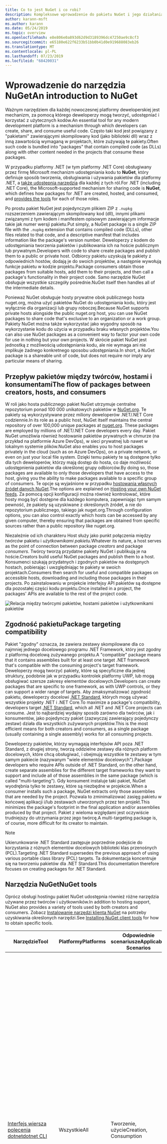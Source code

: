 ```yaml
---
title: Co to jest NuGet i co robi?
description: Kompleksowe wprowadzenie do pakietu NuGet i jego działania
author: karann-msft
ms.author: karann
ms.date: 05/24/2019
ms.topic: overview
ms.openlocfilehash: e8e806e0a893d62d9d3189396dc47250ae9c8cf3
ms.sourcegitcommit: e65180e622f6233b51bb0b41d0e919688083eb26
ms.translationtype: MT
ms.contentlocale: pl-PL
ms.lasthandoff: 07/23/2019
ms.locfileid: "68420031"
---
```

# <a name="an-introduction-to-nuget"></a><span data-ttu-id="b9deb-103">Wprowadzenie do narzędzia NuGet</span><span class="sxs-lookup"><span data-stu-id="b9deb-103">An introduction to NuGet</span></span>

<span data-ttu-id="b9deb-104">Ważnym narzędziem dla każdej nowoczesnej platformy deweloperskiej jest mechanizm, za pomocą którego deweloperzy mogą tworzyć, udostępniać i korzystać z użytecznych kodów.</span><span class="sxs-lookup"><span data-stu-id="b9deb-104">An essential tool for any modern development platform is a mechanism through which developers can create, share, and consume useful code.</span></span> <span data-ttu-id="b9deb-105">Często taki kod jest powiązany z "pakietami" zawierającymi skompilowany kod (jako biblioteki dll) wraz z inną zawartością wymaganą w projektach, które zużywają te pakiety.</span><span class="sxs-lookup"><span data-stu-id="b9deb-105">Often such code is bundled into "packages" that contain compiled code (as DLLs) along with other content needed in the projects that consume these packages.</span></span>

<span data-ttu-id="b9deb-106">W przypadku platformy .NET (w tym platformy .NET Core) obsługiwany przez firmę Microsoft mechanizm udostępniania kodu to **NuGet**, który definiuje sposób tworzenia, obsługiwania i używania pakietów dla platformy .NET, a [także udostępnia narzędzia](install-nuget-client-tools.md) dla każdej z tych ról.</span><span class="sxs-lookup"><span data-stu-id="b9deb-106">For .NET (including .NET Core), the Microsoft-supported mechanism for sharing code is **NuGet**, which defines how packages for .NET are created, hosted, and consumed, and [provides the tools](install-nuget-client-tools.md) for each of those roles.</span></span>

<span data-ttu-id="b9deb-107">Po prostu pakiet NuGet jest pojedynczym plikiem ZIP z `.nupkg` rozszerzeniem zawierającym skompilowany kod (dll), innymi plikami związanymi z tym kodem i manifestem opisowym zawierającym informacje takie jak numer wersji pakietu.</span><span class="sxs-lookup"><span data-stu-id="b9deb-107">Put simply, a NuGet package is a single ZIP file with the `.nupkg` extension that contains compiled code (DLLs), other files related to that code, and a descriptive manifest that includes information like the package's version number.</span></span> <span data-ttu-id="b9deb-108">Deweloperzy z kodem do udostępniania tworzenia pakietów i publikowania ich na hoście publicznym lub prywatnym.</span><span class="sxs-lookup"><span data-stu-id="b9deb-108">Developers with code to share create packages and publish them to a public or private host.</span></span> <span data-ttu-id="b9deb-109">Odbiorcy pakietu uzyskują te pakiety z odpowiednich hostów, dodają je do swoich projektów, a następnie wywołują funkcje pakietu w kodzie projektu.</span><span class="sxs-lookup"><span data-stu-id="b9deb-109">Package consumers obtain those packages from suitable hosts, add them to their projects, and then call a package's functionality in their project code.</span></span> <span data-ttu-id="b9deb-110">Samo narzędzie NuGet obsługuje wszystkie szczegóły pośrednie.</span><span class="sxs-lookup"><span data-stu-id="b9deb-110">NuGet itself then handles all of the intermediate details.</span></span>

<span data-ttu-id="b9deb-111">Ponieważ NuGet obsługuje hosty prywatne obok publicznego hosta nuget.org, można użyć pakietów NuGet do udostępniania kodu, który jest wyłącznie dla organizacji lub grupy roboczej.</span><span class="sxs-lookup"><span data-stu-id="b9deb-111">Because NuGet supports private hosts alongside the public nuget.org host, you can use NuGet packages to share code that's exclusive to an organization or a work group.</span></span> <span data-ttu-id="b9deb-112">Pakiety NuGet można także wykorzystać jako wygodny sposób na wykorzystanie kodu do użycia w przypadku braku własnych projektów.</span><span class="sxs-lookup"><span data-stu-id="b9deb-112">You can also use NuGet packages as a convenient way to factor your own code for use in nothing but your own projects.</span></span> <span data-ttu-id="b9deb-113">W skrócie pakiet NuGet jest jednostką z możliwością udostępniania kodu, ale nie wymaga ani nie implikuje żadnego konkretnego sposobu udostępniania.</span><span class="sxs-lookup"><span data-stu-id="b9deb-113">In short, a NuGet package is a shareable unit of code, but does not require nor imply any particular means of sharing.</span></span>

## <a name="the-flow-of-packages-between-creators-hosts-and-consumers"></a><span data-ttu-id="b9deb-114">Przepływ pakietów między twórców, hostami i konsumentami</span><span class="sxs-lookup"><span data-stu-id="b9deb-114">The flow of packages between creators, hosts, and consumers</span></span>

<span data-ttu-id="b9deb-115">W roli jako hosta publicznego pakiet NuGet utrzymuje centralne repozytorium ponad 100 000 unikatowych pakietów w [NuGet.org](https://www.nuget.org). Te pakiety są wykorzystywane przez miliony deweloperów .NET/.NET Core codziennie.</span><span class="sxs-lookup"><span data-stu-id="b9deb-115">In its role as a public host, NuGet itself maintains the central repository of over 100,000 unique packages at [nuget.org](https://www.nuget.org). These packages are employed by millions of .NET/.NET Core developers every day.</span></span> <span data-ttu-id="b9deb-116">Pakiet NuGet umożliwia również hostowanie pakietów prywatnych w chmurze (na przykład na platformie Azure DevOps), w sieci prywatnej lub nawet w lokalnym systemie plików.</span><span class="sxs-lookup"><span data-stu-id="b9deb-116">NuGet also enables you to host packages privately in the cloud (such as on Azure DevOps), on a private network, or even on just your local file system.</span></span> <span data-ttu-id="b9deb-117">Dzięki temu pakiety te są dostępne tylko dla tych deweloperów, którzy mają dostęp do hosta, co daje możliwość udostępnienia pakietów dla określonej grupy odbiorców.</span><span class="sxs-lookup"><span data-stu-id="b9deb-117">By doing so, those packages are available to only those developers that have access to the host, giving you the ability to make packages available to a specific group of consumers.</span></span> <span data-ttu-id="b9deb-118">Te opcje są wyjaśnione w przypadku [hostowania własnych źródeł danych NuGet](hosting-packages/overview.md).</span><span class="sxs-lookup"><span data-stu-id="b9deb-118">The options are explained on [Hosting your own NuGet feeds](hosting-packages/overview.md).</span></span> <span data-ttu-id="b9deb-119">Za pomocą opcji konfiguracji można również kontrolować, które hosty mogą być dostępne dla każdego komputera, zapewniając tym samym pewność, że pakiety są uzyskiwane z określonych źródeł, a nie do repozytorium publicznego, takiego jak nuget.org.</span><span class="sxs-lookup"><span data-stu-id="b9deb-119">Through configuration options, you can also control exactly which hosts can be accessed by any given computer, thereby ensuring that packages are obtained from specific sources rather than a public repository like nuget.org.</span></span>

<span data-ttu-id="b9deb-120">Niezależnie od ich charakteru Host służy jako punkt połączenia między *twórców* pakietu i *użytkownikami pakietu.*</span><span class="sxs-lookup"><span data-stu-id="b9deb-120">Whatever its nature, a host serves as the point of connection between package *creators* and package *consumers*.</span></span> <span data-ttu-id="b9deb-121">Twórcy tworzą przydatne pakiety NuGet i publikują je na hoście.</span><span class="sxs-lookup"><span data-stu-id="b9deb-121">Creators build useful NuGet packages and publish them to a host.</span></span> <span data-ttu-id="b9deb-122">Konsumenci szukają przydatnych i zgodnych pakietów na dostępnych hostach, pobierając i uwzględniając te pakiety w swoich projektach.</span><span class="sxs-lookup"><span data-stu-id="b9deb-122">Consumers then search for useful and compatible packages on accessible hosts, downloading and including those packages in their projects.</span></span> <span data-ttu-id="b9deb-123">Po zainstalowaniu w projekcie interfejsy API pakietów są dostępne dla pozostałej części kodu projektu.</span><span class="sxs-lookup"><span data-stu-id="b9deb-123">Once installed in a project, the packages' APIs are available to the rest of the project code.</span></span>

![Relacja między twórcymi pakietów, hostami pakietów i użytkownikami pakietów](media/nuget-roles.png)

## <a name="package-targeting-compatibility"></a><span data-ttu-id="b9deb-125">Zgodność pakietu</span><span class="sxs-lookup"><span data-stu-id="b9deb-125">Package targeting compatibility</span></span>

<span data-ttu-id="b9deb-126">Pakiet "zgodny" oznacza, że zawiera zestawy skompilowane dla co najmniej jednego docelowego programu .NET Framework, który jest zgodny z platformą docelową zużywanego projektu.</span><span class="sxs-lookup"><span data-stu-id="b9deb-126">A "compatible" package means that it contains assemblies built for at least one target .NET framework that's compatible with the consuming project's target framework.</span></span> <span data-ttu-id="b9deb-127">Deweloperzy mogą tworzyć pakiety, które są specyficzne dla jednej struktury, podobnie jak w przypadku kontrolek platformy UWP, lub mogą obsługiwać szersze zakresy elementów docelowych.</span><span class="sxs-lookup"><span data-stu-id="b9deb-127">Developers can create packages that are specific to one framework, as with UWP controls, or they can support a wider range of targets.</span></span> <span data-ttu-id="b9deb-128">Aby zmaksymalizować zgodność pakietu, deweloperzy docelowi [.NET Standard](/dotnet/standard/net-standard), których mogą używać wszystkie projekty .NET i .NET Core.</span><span class="sxs-lookup"><span data-stu-id="b9deb-128">To maximize a package's compatibility, developers target [.NET Standard](/dotnet/standard/net-standard), which all .NET and .NET Core projects can consume.</span></span> <span data-ttu-id="b9deb-129">Jest to najbardziej wydajny sposób zarówno dla twórców, jak i konsumentów, jako pojedynczy pakiet (zazwyczaj zawierający pojedynczy zestaw) działa dla wszystkich zużywanych projektów.</span><span class="sxs-lookup"><span data-stu-id="b9deb-129">This is the most efficient means for both creators and consumers, as a single package (usually containing a single assembly) works for all consuming projects.</span></span>

<span data-ttu-id="b9deb-130">Deweloperzy pakietów, którzy wymagają interfejsów API poza .NET Standard, z drugiej strony, tworzą oddzielne zestawy dla różnych platform docelowych, które chcą obsługiwać, i obejmują wszystkie te zestawy w tym samym pakiecie (nazywanym "wiele elementów docelowych").</span><span class="sxs-lookup"><span data-stu-id="b9deb-130">Package developers who require APIs outside of .NET Standard, on the other hand, create separate assemblies for the different target frameworks they want to support and include all of those assemblies in the same package (which is called "multi-targeting").</span></span> <span data-ttu-id="b9deb-131">Gdy konsument instaluje taki pakiet, NuGet wyodrębnia tylko te zestawy, które są niezbędne w projekcie.</span><span class="sxs-lookup"><span data-stu-id="b9deb-131">When a consumer installs such a package, NuGet extracts only those assemblies that are needed by the project.</span></span> <span data-ttu-id="b9deb-132">Pozwala to zminimalizować zasięg pakietu w końcowej aplikacji i/lub zestawach utworzonych przez ten projekt.</span><span class="sxs-lookup"><span data-stu-id="b9deb-132">This minimizes the package's footprint in the final application and/or assemblies produced by that project.</span></span> <span data-ttu-id="b9deb-133">Pakiet z wieloma względami jest oczywiście trudniejszy do utrzymania przez jego twórcę.</span><span class="sxs-lookup"><span data-stu-id="b9deb-133">A multi-targeting package is, of course, more difficult for its creator to maintain.</span></span>

> [!Note]
> <span data-ttu-id="b9deb-134">Ukierunkowanie .NET Standard zastępuje poprzednie podejście do korzystania z różnych elementów docelowych biblioteki klas przenośnych (PCL).</span><span class="sxs-lookup"><span data-stu-id="b9deb-134">Targeting .NET Standard supersedes the previous approach of using various portable class library (PCL) targets.</span></span> <span data-ttu-id="b9deb-135">Ta dokumentacja koncentruje się na tworzeniu pakietów dla .NET Standard.</span><span class="sxs-lookup"><span data-stu-id="b9deb-135">This documentation therefore focuses on creating packages for .NET Standard.</span></span>

## <a name="nuget-tools"></a><span data-ttu-id="b9deb-136">Narzędzia NuGet</span><span class="sxs-lookup"><span data-stu-id="b9deb-136">NuGet tools</span></span>

<span data-ttu-id="b9deb-137">Oprócz obsługi hostingu pakiet NuGet udostępnia również różne narzędzia używane przez twórców i użytkowników.</span><span class="sxs-lookup"><span data-stu-id="b9deb-137">In addition to hosting support, NuGet also provides a variety of tools used by both creators and consumers.</span></span> <span data-ttu-id="b9deb-138">Zobacz [Instalowanie narzędzi klienta NuGet](install-nuget-client-tools.md) na potrzeby uzyskiwania określonych narzędzi.</span><span class="sxs-lookup"><span data-stu-id="b9deb-138">See [Installing NuGet client tools](install-nuget-client-tools.md) for how to obtain specific tools.</span></span>

| <span data-ttu-id="b9deb-139">Narzędzie</span><span class="sxs-lookup"><span data-stu-id="b9deb-139">Tool</span></span> | <span data-ttu-id="b9deb-140">Platformy</span><span class="sxs-lookup"><span data-stu-id="b9deb-140">Platforms</span></span> | <span data-ttu-id="b9deb-141">Odpowiednie scenariusze</span><span class="sxs-lookup"><span data-stu-id="b9deb-141">Applicable Scenarios</span></span> | <span data-ttu-id="b9deb-142">Opis</span><span class="sxs-lookup"><span data-stu-id="b9deb-142">Description</span></span> |
| --- | --- | --- | --- |
| [<span data-ttu-id="b9deb-143">Interfejs wiersza polecenia dotnet</span><span class="sxs-lookup"><span data-stu-id="b9deb-143">dotnet CLI</span></span>](consume-packages/install-use-packages-dotnet-cli.md) | <span data-ttu-id="b9deb-144">Wszystkie</span><span class="sxs-lookup"><span data-stu-id="b9deb-144">All</span></span> | <span data-ttu-id="b9deb-145">Tworzenie, użycie</span><span class="sxs-lookup"><span data-stu-id="b9deb-145">Creation, Consumption</span></span> | <span data-ttu-id="b9deb-146">Narzędzie interfejsu wiersza polecenia dla bibliotek .NET Core i .NET Standard oraz dla projektów w stylu zestawu SDK, które są przeznaczone dla .NET Framework (zobacz [atrybut zestawu SDK](/dotnet/core/tools/csproj#additions)).</span><span class="sxs-lookup"><span data-stu-id="b9deb-146">CLI tool for .NET Core and .NET Standard libraries, and for SDK-style projects that target .NET Framework (see [SDK attribute](/dotnet/core/tools/csproj#additions)).</span></span> <span data-ttu-id="b9deb-147">Zapewnia pewne możliwości interfejsu wiersza polecenia NuGet bezpośrednio w łańcuchu narzędzi programu .NET Core.</span><span class="sxs-lookup"><span data-stu-id="b9deb-147">Provides certain NuGet CLI capabilities directly within the .NET Core tool chain.</span></span> <span data-ttu-id="b9deb-148">Podobnie jak w `nuget.exe` przypadku interfejsu wiersza polecenia, interfejs wiersza polecenia dotnet nie współdziała z projektami programu Visual Studio.</span><span class="sxs-lookup"><span data-stu-id="b9deb-148">As with the `nuget.exe` CLI, the dotnet CLI does not interact with Visual Studio projects.</span></span> |
| [<span data-ttu-id="b9deb-149">Interfejs wiersza polecenia nuget.exe</span><span class="sxs-lookup"><span data-stu-id="b9deb-149">nuget.exe CLI</span></span>](consume-packages/install-use-packages-nuget-cli.md) | <span data-ttu-id="b9deb-150">Wszystkie</span><span class="sxs-lookup"><span data-stu-id="b9deb-150">All</span></span> | <span data-ttu-id="b9deb-151">Tworzenie, użycie</span><span class="sxs-lookup"><span data-stu-id="b9deb-151">Creation, Consumption</span></span> | <span data-ttu-id="b9deb-152">Narzędzie interfejsu wiersza polecenia dla bibliotek .NET Framework i projektów spoza zestawu SDK, które są przeznaczone dla .NET Standard bibliotek.</span><span class="sxs-lookup"><span data-stu-id="b9deb-152">CLI tool for .NET Framework libraries and non-SDK-style projects that target .NET Standard libraries.</span></span> <span data-ttu-id="b9deb-153">Zapewnia wszystkie możliwości programu NuGet, z zastosowaniem określonych poleceń w odniesieniu do twórców pakietów, niektórych mających zastosowanie tylko do konsumentów i innych.</span><span class="sxs-lookup"><span data-stu-id="b9deb-153">Provides all NuGet capabilities, with some commands applying specifically to package creators, some applying only to consumers, and others applying to both.</span></span> <span data-ttu-id="b9deb-154">Na przykład twórcy pakietów używają `nuget pack` polecenia, aby utworzyć pakiet z różnych zestawów i powiązanych plików, odbiorcy pakietów używają `nuget install` do dołączania pakietów do folderu projektu, a wszyscy używają `nuget config` do ustawiania konfiguracji NuGet modyfikacj.</span><span class="sxs-lookup"><span data-stu-id="b9deb-154">For example, package creators use the `nuget pack` command to create a package from various assemblies and related files, package consumers use `nuget install` to include packages in a project folder, and everyone uses `nuget config` to set NuGet configuration variables.</span></span> <span data-ttu-id="b9deb-155">Jako narzędzie niezależny od platformy, interfejs wiersza polecenia NuGet nie współdziała z projektami programu Visual Studio.</span><span class="sxs-lookup"><span data-stu-id="b9deb-155">As a platform-agnostic tool, the NuGet CLI does not interact with Visual Studio projects.</span></span> |
| [<span data-ttu-id="b9deb-156">Konsola menedżera pakietów</span><span class="sxs-lookup"><span data-stu-id="b9deb-156">Package Manager Console</span></span>](consume-packages/install-use-packages-powershell.md) | <span data-ttu-id="b9deb-157">Program Visual Studio w systemie Windows</span><span class="sxs-lookup"><span data-stu-id="b9deb-157">Visual Studio on Windows</span></span> | <span data-ttu-id="b9deb-158">Zużycie</span><span class="sxs-lookup"><span data-stu-id="b9deb-158">Consumption</span></span> | <span data-ttu-id="b9deb-159">Zawiera [polecenia programu PowerShell](reference/Powershell-Reference.md) służące do instalowania i zarządzania pakietami w projektach programu Visual Studio.</span><span class="sxs-lookup"><span data-stu-id="b9deb-159">Provides [PowerShell commands](reference/Powershell-Reference.md) for installing and managing packages in Visual Studio projects.</span></span> |
| [<span data-ttu-id="b9deb-160">Interfejs użytkownika menedżera pakietów</span><span class="sxs-lookup"><span data-stu-id="b9deb-160">Package Manager UI</span></span>](consume-packages/install-use-packages-visual-studio.md) | <span data-ttu-id="b9deb-161">Program Visual Studio w systemie Windows</span><span class="sxs-lookup"><span data-stu-id="b9deb-161">Visual Studio on Windows</span></span> | <span data-ttu-id="b9deb-162">Zużycie</span><span class="sxs-lookup"><span data-stu-id="b9deb-162">Consumption</span></span> | <span data-ttu-id="b9deb-163">Oferuje łatwy w użyciu interfejs użytkownika do instalowania pakietów i zarządzania nimi w projektach programu Visual Studio.</span><span class="sxs-lookup"><span data-stu-id="b9deb-163">Provides an easy-to-use UI for installing and managing packages in Visual Studio projects.</span></span> |
| [<span data-ttu-id="b9deb-164">Zarządzaj interfejsem użytkownika NuGet</span><span class="sxs-lookup"><span data-stu-id="b9deb-164">Manage NuGet UI</span></span>](/visualstudio/mac/nuget-walkthrough) | <span data-ttu-id="b9deb-165">Visual Studio for Mac</span><span class="sxs-lookup"><span data-stu-id="b9deb-165">Visual Studio for Mac</span></span> | <span data-ttu-id="b9deb-166">Zużycie</span><span class="sxs-lookup"><span data-stu-id="b9deb-166">Consumption</span></span> | <span data-ttu-id="b9deb-167">Zapewnianie łatwego w użyciu interfejsu użytkownika do instalowania pakietów i zarządzania nimi w projektach Visual Studio dla komputerów Mac.</span><span class="sxs-lookup"><span data-stu-id="b9deb-167">Provide an easy-to-use UI for installing and managing packages in Visual Studio for Mac projects.</span></span> |
| [<span data-ttu-id="b9deb-168">MSBuild</span><span class="sxs-lookup"><span data-stu-id="b9deb-168">MSBuild</span></span>](reference/msbuild-targets.md) | <span data-ttu-id="b9deb-169">Windows</span><span class="sxs-lookup"><span data-stu-id="b9deb-169">Windows</span></span> | <span data-ttu-id="b9deb-170">Tworzenie, użycie</span><span class="sxs-lookup"><span data-stu-id="b9deb-170">Creation, Consumption</span></span> | <span data-ttu-id="b9deb-171">Zapewnia możliwość tworzenia pakietów i przywracania pakietów używanych w projekcie bezpośrednio za pomocą łańcucha narzędzi programu MSBuild.</span><span class="sxs-lookup"><span data-stu-id="b9deb-171">Provides the ability to create packages and restore packages used in a project directly through the MSBuild tool chain.</span></span> |

<span data-ttu-id="b9deb-172">Jak widać, narzędzia NuGet, z którymi pracujesz, zależą od tego, czy tworzysz, zużywają lub publikujesz pakiety oraz na platformie, na której pracujesz.</span><span class="sxs-lookup"><span data-stu-id="b9deb-172">As you can see, the NuGet tools you work with depend greatly on whether you're creating, consuming, or publishing packages, and the platform on which you're working.</span></span> <span data-ttu-id="b9deb-173">Twórcy pakietu są zazwyczaj również odbiorcami, którzy tworzą na podstawie funkcjonalności, która istnieje w innych pakietach NuGet.</span><span class="sxs-lookup"><span data-stu-id="b9deb-173">Package creators are typically also consumers, as they build on top of functionality that exists in other NuGet packages.</span></span> <span data-ttu-id="b9deb-174">Te pakiety oczywiście mogą być zależne od innych.</span><span class="sxs-lookup"><span data-stu-id="b9deb-174">And those packages, of course, may in turn depend on still others.</span></span>

<span data-ttu-id="b9deb-175">Aby uzyskać więcej informacji, Zacznij od [przepływu pracy tworzenia pakietu](create-packages/Overview-and-Workflow.md) i artykułów [przepływu pracy dotyczącego zużycia pakietów](consume-packages/Overview-and-Workflow.md) .</span><span class="sxs-lookup"><span data-stu-id="b9deb-175">For more information, start with the [Package creation workflow](create-packages/Overview-and-Workflow.md) and [Package consumption workflow](consume-packages/Overview-and-Workflow.md) articles.</span></span>

## <a name="managing-dependencies"></a><span data-ttu-id="b9deb-176">Zarządzanie zależnościami</span><span class="sxs-lookup"><span data-stu-id="b9deb-176">Managing dependencies</span></span>

<span data-ttu-id="b9deb-177">Możliwość łatwej kompilacji w pracy z innymi to jedna z najbardziej zaawansowanych funkcji system zarządzania pakietami.</span><span class="sxs-lookup"><span data-stu-id="b9deb-177">The ability to easily build on the work of others is one of most powerful features of a package management system.</span></span> <span data-ttu-id="b9deb-178">W związku z tym większość narzędzi NuGet zarządza tym drzewem zależności lub "grafem" w imieniu projektu.</span><span class="sxs-lookup"><span data-stu-id="b9deb-178">Accordingly, much of what NuGet does is managing that dependency tree or "graph" on behalf of a project.</span></span> <span data-ttu-id="b9deb-179">Po prostu należy zainteresować siebie tylko z tymi pakietami, które są bezpośrednio używane w projekcie.</span><span class="sxs-lookup"><span data-stu-id="b9deb-179">Simply said, you need only concern yourself with those packages that you're directly using in a project.</span></span> <span data-ttu-id="b9deb-180">Jeśli którykolwiek z tych pakietów korzysta z innych pakietów (które mogą z kolei nadal korzystać z innych), program NuGet bierze pod uwagę wszystkie te zależności niższego poziomu.</span><span class="sxs-lookup"><span data-stu-id="b9deb-180">If any of those packages themselves consume other packages (which can, in turn, consume still others), NuGet takes care of all those down-level dependencies.</span></span>

<span data-ttu-id="b9deb-181">Na poniższej ilustracji przedstawiono projekt, który zależy od pięciu pakietów, co z kolei zależy od wielu innych.</span><span class="sxs-lookup"><span data-stu-id="b9deb-181">The following image shows a project that depends on five packages, which in turn depend on a number of others.</span></span>

![Przykładowy wykres zależności NuGet dla projektu .NET](media/dependency-graph.png)

<span data-ttu-id="b9deb-183">Zauważ, że niektóre pakiety pojawiają się wiele razy na wykresie zależności.</span><span class="sxs-lookup"><span data-stu-id="b9deb-183">Notice that some packages appear multiple times in the dependency graph.</span></span> <span data-ttu-id="b9deb-184">Na przykład istnieją trzy różne konsumenci pakietu B, a każdy odbiorca może także określić inną wersję dla tego pakietu (nie pokazano).</span><span class="sxs-lookup"><span data-stu-id="b9deb-184">For example, there are three different consumers of package B, and each consumer might also specify a different version for that package (not shown).</span></span> <span data-ttu-id="b9deb-185">Jest to typowe wystąpienie, szczególnie w przypadku powszechnie używanych pakietów.</span><span class="sxs-lookup"><span data-stu-id="b9deb-185">This is a common occurrence, especially for widely-used packages.</span></span> <span data-ttu-id="b9deb-186">Pakiet NuGet na szczęście wykonuje wszystkie czynności twarde, aby dokładnie określić, która wersja pakietu B spełnia wszystkich klientów.</span><span class="sxs-lookup"><span data-stu-id="b9deb-186">NuGet fortunately does all the hard work to determine exactly which version of package B satisfies all consumers.</span></span> <span data-ttu-id="b9deb-187">Następnie program NuGet wykonuje te same działania dla wszystkich innych pakietów, niezależnie od tego, jak głębokiego wykresu zależności.</span><span class="sxs-lookup"><span data-stu-id="b9deb-187">NuGet then does the same for all other packages, no matter how deep the dependency graph.</span></span>

<span data-ttu-id="b9deb-188">Aby uzyskać więcej informacji o tym, jak program NuGet wykonuje tę usługę, zobacz [rozpoznawanie zależności](consume-packages/dependency-resolution.md).</span><span class="sxs-lookup"><span data-stu-id="b9deb-188">For more details on how NuGet performs this service, see [Dependency resolution](consume-packages/dependency-resolution.md).</span></span>

## <a name="tracking-references-and-restoring-packages"></a><span data-ttu-id="b9deb-189">Śledzenie odwołań i przywracanie pakietów</span><span class="sxs-lookup"><span data-stu-id="b9deb-189">Tracking references and restoring packages</span></span>

<span data-ttu-id="b9deb-190">Ponieważ projekty mogą łatwo przechodzić między komputery deweloperskie, repozytoria kontroli źródła, serwery kompilacji i tak dalej, wysoce niepraktyczne jest utrzymywanie binarnych zestawów pakietów NuGet bezpośrednio powiązanych z projektem.</span><span class="sxs-lookup"><span data-stu-id="b9deb-190">Because projects can easily move between developer computers, source control repositories, build servers, and so forth, it's highly impractical to keep the binary assemblies of NuGet packages directly bound to a project.</span></span> <span data-ttu-id="b9deb-191">Dzięki temu każda kopia projektu niekoniecznie bloated (a tym samym miejsce w repozytoriach kontroli źródła).</span><span class="sxs-lookup"><span data-stu-id="b9deb-191">Doing so would make each copy of the project unnecessarily bloated (and thereby waste space in source control repositories).</span></span> <span data-ttu-id="b9deb-192">Może być również trudne do aktualizowania plików binarnych pakietu do nowszych wersji, ponieważ należy zastosować aktualizacje we wszystkich kopiach projektu.</span><span class="sxs-lookup"><span data-stu-id="b9deb-192">It would also make it very difficult to update package binaries to newer versions as updates would have to be applied across all copies of the project.</span></span>

<span data-ttu-id="b9deb-193">Zamiast tego program NuGet utrzymuje prostą listę referencyjną pakietów, od których zależy projekt, w tym zarówno zależności najwyższego poziomu, jak i niskiego poziomu.</span><span class="sxs-lookup"><span data-stu-id="b9deb-193">NuGet instead maintains a simple reference list of the packages upon which a project depends, including both top-level and down-level dependencies.</span></span> <span data-ttu-id="b9deb-194">Oznacza to, że za każdym razem, gdy instalujesz pakiet z jakiegoś hosta w projekcie, NuGet rejestruje identyfikator pakietu i numer wersji na liście referencyjnej.</span><span class="sxs-lookup"><span data-stu-id="b9deb-194">That is, whenever you install a package from some host into a project, NuGet records the package identifier and version number in the reference list.</span></span> <span data-ttu-id="b9deb-195">(Odinstalowanie pakietu oczywiście powoduje usunięcie go z listy). Następnie pakiet NuGet umożliwia przywrócenie wszystkich pakietów, do których istnieją odwołania, zgodnie z opisem w temacie [przywracanie pakietu](consume-packages/package-restore.md).</span><span class="sxs-lookup"><span data-stu-id="b9deb-195">(Uninstalling a package, of course, removes it from the list.) NuGet then provides a means to restore all referenced packages upon request, as described on [Package restore](consume-packages/package-restore.md).</span></span>

![Lista odwołań NuGet jest tworzona podczas instalacji pakietu i może być używana do przywracania pakietów w innym miejscu](media/nuget-restore.png)

<span data-ttu-id="b9deb-197">Po wybraniu tylko listy odwołania program NuGet może ponownie&mdash;zainstalować program, a następnie *przywrócić*&mdash;wszystkie te pakiety z hostów publicznych i/lub prywatnych w późniejszym czasie.</span><span class="sxs-lookup"><span data-stu-id="b9deb-197">With only the reference list, NuGet can then reinstall&mdash;that is, *restore*&mdash;all of those packages from public and/or private hosts at any later time.</span></span> <span data-ttu-id="b9deb-198">Podczas zatwierdzania projektu do kontroli źródła lub udostępniania go w inny sposób należy uwzględnić tylko listę odwołania i wykluczyć wszystkie pliki binarne pakietów (zobacz [pakiety i kontrola źródła](consume-packages/packages-and-source-control.md)).</span><span class="sxs-lookup"><span data-stu-id="b9deb-198">When committing a project to source control, or sharing it in some other way, you include only the reference list and exclude any package binaries (see [Packages and source control](consume-packages/packages-and-source-control.md).)</span></span>

<span data-ttu-id="b9deb-199">Komputer, który odbiera projekt, taki jak serwer kompilacji, który uzyskuje kopię projektu w ramach zautomatyzowanego systemu wdrażania, po prostu prosi NuGet o przywrócenie zależności, gdy są potrzebne.</span><span class="sxs-lookup"><span data-stu-id="b9deb-199">The computer that receives a project, such as a build server obtaining a copy of the project as part of an automated deployment system, simply asks NuGet to restore dependencies whenever they're needed.</span></span> <span data-ttu-id="b9deb-200">Systemy kompilacji, takie jak Azure DevOps, udostępniają kroki "Przywróć NuGet" w tym konkretnym celu.</span><span class="sxs-lookup"><span data-stu-id="b9deb-200">Build systems like Azure DevOps provide "NuGet restore" steps for this exact purpose.</span></span> <span data-ttu-id="b9deb-201">Podobnie, gdy deweloperzy uzyskują kopię projektu (jak w przypadku klonowania repozytorium), mogą wywołać polecenie takie jak `nuget restore` (interfejs wiersza polecenia NuGet), `dotnet restore` (interfejs wiersza polecenia dotnet `Install-Package` ) lub (konsola Menedżera pakietów), aby uzyskać wszystkie wymagane pakiety.</span><span class="sxs-lookup"><span data-stu-id="b9deb-201">Similarly, when developers obtain a copy of a project (as when cloning a repository), they can invoke command like `nuget restore` (NuGet CLI), `dotnet restore` (dotnet CLI), or `Install-Package` (Package Manager Console) to obtain all the necessary packages.</span></span> <span data-ttu-id="b9deb-202">Program Visual Studio, z jego części, automatycznie przywraca pakiety podczas kompilowania projektu (pod warunkiem, że automatyczne przywracanie jest włączone, zgodnie z opisem w [przywracania pakietu](consume-packages/package-restore.md)).</span><span class="sxs-lookup"><span data-stu-id="b9deb-202">Visual Studio, for its part, automatically restores packages when building a project (provided that automatic restore is enabled, as described on [Package restore](consume-packages/package-restore.md)).</span></span>

<span data-ttu-id="b9deb-203">Jasno rzecz mówiąc, podstawowa rola narzędzia NuGet, w której deweloperzy są przechowywał tę listę referencyjną w imieniu projektu i dostarczającą środki do wydajnego przywracania (i aktualizowania) tych pakietów, do których się odwołuje.</span><span class="sxs-lookup"><span data-stu-id="b9deb-203">Clearly, then, NuGet's primary role where developers are concerned is maintaining that reference list on behalf of your project and providing the means to efficiently restore (and update) those referenced packages.</span></span> <span data-ttu-id="b9deb-204">Ta lista jest utrzymywana w jednym z dwóch *formatów zarządzania pakietami*, ponieważ są one wywoływane:</span><span class="sxs-lookup"><span data-stu-id="b9deb-204">This list is maintained in one of two *package management formats*, as they're called:</span></span>

- <span data-ttu-id="b9deb-205">[PackageReference](consume-packages/package-references-in-project-files.md) (lub "odwołania do pakietów w plikach projektu") | *(NuGet 4.0 +)* Zachowuje listę zależności najwyższego poziomu projektu bezpośrednio w pliku projektu, więc nie jest wymagany żaden oddzielny plik.</span><span class="sxs-lookup"><span data-stu-id="b9deb-205">[PackageReference](consume-packages/package-references-in-project-files.md) (or "package references in project files") | *(NuGet 4.0+)* Maintains a list of a project's top-level dependencies directly within the project file, so no separate file is needed.</span></span> <span data-ttu-id="b9deb-206">Skojarzony plik `obj/project.assets.json`,,, jest generowany dynamicznie w celu zarządzania ogólnym wykresem zależności pakietów używanych przez projekt wraz ze wszystkimi zależnościami niskiego poziomu.</span><span class="sxs-lookup"><span data-stu-id="b9deb-206">An associated file, `obj/project.assets.json`, is dynamically generated to manage the overall dependency graph of the packages that a project uses along with all down-level dependencies.</span></span> <span data-ttu-id="b9deb-207">PackageReference jest zawsze używana przez projekty .NET Core.</span><span class="sxs-lookup"><span data-stu-id="b9deb-207">PackageReference is always used by .NET Core projects.</span></span>

- <span data-ttu-id="b9deb-208">[`packages.config`](reference/packages-config.md): *(NuGet 1.0 +)* Plik XML, który przechowuje płaską listę wszystkich zależności w projekcie, w tym zależności innych zainstalowanych pakietów.</span><span class="sxs-lookup"><span data-stu-id="b9deb-208">[`packages.config`](reference/packages-config.md): *(NuGet 1.0+)* An XML file that maintains a flat list of all dependencies in the project, including the dependencies of other installed packages.</span></span> <span data-ttu-id="b9deb-209">Zainstalowane lub przywrócone pakiety są przechowywane w `packages` folderze.</span><span class="sxs-lookup"><span data-stu-id="b9deb-209">Installed or restored packages are stored in a `packages` folder.</span></span>

<span data-ttu-id="b9deb-210">Który format zarządzania pakietami jest używany w dowolnym projekcie, zależy od typu projektu i dostępnej wersji programu NuGet (i/lub programu Visual Studio).</span><span class="sxs-lookup"><span data-stu-id="b9deb-210">Which package management format is employed in any given project depends on the project type, and the available version of NuGet (and/or Visual Studio).</span></span> <span data-ttu-id="b9deb-211">Aby sprawdzić, jaki format jest używany, po zainstalowaniu pierwszego `packages.config` pakietu wystarczy poszukać w katalogu głównym projektu.</span><span class="sxs-lookup"><span data-stu-id="b9deb-211">To check what format is being used, simply look for `packages.config` in the project root after installing your first package.</span></span> <span data-ttu-id="b9deb-212">Jeśli nie masz tego pliku, poszukaj w pliku projektu bezpośrednio dla \<elementu PackageReference.\></span><span class="sxs-lookup"><span data-stu-id="b9deb-212">If you don't have that file, look in the project file directly for a \<PackageReference\> element.</span></span>

<span data-ttu-id="b9deb-213">W przypadku wybrania opcji zalecamy użycie PackageReference.</span><span class="sxs-lookup"><span data-stu-id="b9deb-213">When you have a choice, we recommend using PackageReference.</span></span> <span data-ttu-id="b9deb-214">`packages.config`jest zachowywana w przypadku starszych celów i nie jest już aktywnie opracowywany.</span><span class="sxs-lookup"><span data-stu-id="b9deb-214">`packages.config` is maintained for legacy purposes and is no longer under active development.</span></span>

> [!Tip]
> <span data-ttu-id="b9deb-215">Różnych `nuget.exe` poleceń interfejsu wiersza polecenia `nuget install`, takich jak, nie należy automatycznie dodawać pakietu do listy odwołania.</span><span class="sxs-lookup"><span data-stu-id="b9deb-215">Various `nuget.exe` CLI commands, like `nuget install`, do not automatically add the package to the reference list.</span></span> <span data-ttu-id="b9deb-216">Lista jest aktualizowana podczas instalowania pakietu przy użyciu Menedżera pakietów programu Visual Studio (interfejsu użytkownika lub konsoli) i `dotnet.exe` interfejsu wiersza polecenia.</span><span class="sxs-lookup"><span data-stu-id="b9deb-216">The list is updated when installing a package with the Visual Studio Package Manager (UI or Console), and with `dotnet.exe` CLI.</span></span>

## <a name="what-else-does-nuget-do"></a><span data-ttu-id="b9deb-217">Co jeszcze robi pakiet NuGet?</span><span class="sxs-lookup"><span data-stu-id="b9deb-217">What else does NuGet do?</span></span>

<span data-ttu-id="b9deb-218">Dotychczas znasz następujące cechy programu NuGet:</span><span class="sxs-lookup"><span data-stu-id="b9deb-218">So far you've learned the following characteristics of NuGet:</span></span>

- <span data-ttu-id="b9deb-219">Pakiet NuGet udostępnia centralne repozytorium nuget.org z obsługą hostingu prywatnego.</span><span class="sxs-lookup"><span data-stu-id="b9deb-219">NuGet provides the central nuget.org repository with support for private hosting.</span></span>
- <span data-ttu-id="b9deb-220">Pakiet NuGet oferuje deweloperom narzędzia potrzebne do tworzenia, publikowania i zużywania pakietów.</span><span class="sxs-lookup"><span data-stu-id="b9deb-220">NuGet provides the tools developers need for creating, publishing, and consuming packages.</span></span>
- <span data-ttu-id="b9deb-221">Co najważniejsze, NuGet zachowuje listę referencyjną pakietów używanych w projekcie oraz możliwość przywracania i aktualizowania tych pakietów z tej listy.</span><span class="sxs-lookup"><span data-stu-id="b9deb-221">Most importantly, NuGet maintains a reference list of packages used in a project and the ability to restore and update those packages from that list.</span></span>

<span data-ttu-id="b9deb-222">Aby procesy te działały wydajnie, pakiet NuGet wykonuje pewne optymalizacje w tle.</span><span class="sxs-lookup"><span data-stu-id="b9deb-222">To make these processes work efficiently, NuGet does some behind-the-scenes optimizations.</span></span> <span data-ttu-id="b9deb-223">W szczególności program NuGet zarządza pamięcią podręczną pakietu i folderem pakietów globalnych na potrzeby instalacji i ponownej instalacji skrótów.</span><span class="sxs-lookup"><span data-stu-id="b9deb-223">Most notably, NuGet manages a package cache and a global packages folder to shortcut installation and reinstallation.</span></span> <span data-ttu-id="b9deb-224">Pamięć podręczna pozwala uniknąć pobierania pakietu, który został już zainstalowany na komputerze.</span><span class="sxs-lookup"><span data-stu-id="b9deb-224">The cache avoids downloading a package that's already been installed on the machine.</span></span> <span data-ttu-id="b9deb-225">Folder pakiety globalne umożliwia wielu projektom współużytkowanie tego samego zainstalowanego pakietu, co zmniejsza ogólną wpływ narzędzia NuGet na komputerze.</span><span class="sxs-lookup"><span data-stu-id="b9deb-225">The global packages folder allows multiple projects to share the same installed package, thereby reducing NuGet's overall footprint on the computer.</span></span> <span data-ttu-id="b9deb-226">Folder pamięci podręcznej i pakiety globalne są również bardzo przydatne, gdy często przywracasz większą liczbę pakietów, jak na serwerze kompilacji.</span><span class="sxs-lookup"><span data-stu-id="b9deb-226">The cache and global packages folder are also very helpful when you're frequently restoring a larger number of packages, as on a build server.</span></span> <span data-ttu-id="b9deb-227">Aby uzyskać więcej informacji na temat tych mechanizmów, zobacz [Zarządzanie pakietami globalnymi i folderami pamięci](consume-packages/managing-the-global-packages-and-cache-folders.md)podręcznej.</span><span class="sxs-lookup"><span data-stu-id="b9deb-227">For more details on these mechanisms, see [Managing the global packages and cache folders](consume-packages/managing-the-global-packages-and-cache-folders.md).</span></span>

<span data-ttu-id="b9deb-228">W ramach pojedynczego projektu, pakiet NuGet zarządza ogólnym wykresem zależności, który ponownie obejmuje rozwiązywanie wielu odwołań do różnych wersji tego samego pakietu.</span><span class="sxs-lookup"><span data-stu-id="b9deb-228">Within an individual project, NuGet manages the overall dependency graph, which again includes resolving multiple references to different versions of the same package.</span></span> <span data-ttu-id="b9deb-229">Dość często zdarza się, że projekt bierze zależność od jednego lub większej liczby pakietów, które same mają te same zależności.</span><span class="sxs-lookup"><span data-stu-id="b9deb-229">It's quite common that a project takes a dependency on one or more packages that themselves have the same dependencies.</span></span> <span data-ttu-id="b9deb-230">Niektóre z najbardziej przydatnych pakietów narzędzi na nuget.org są wykorzystywane przez wiele innych pakietów.</span><span class="sxs-lookup"><span data-stu-id="b9deb-230">Some of the most useful utility packages on nuget.org are employed by many other packages.</span></span> <span data-ttu-id="b9deb-231">W całym grafie zależności można łatwo uzyskać dziesięć różnych odwołań do różnych wersji tego samego pakietu.</span><span class="sxs-lookup"><span data-stu-id="b9deb-231">In the entire dependency graph, then, you could easily have ten different references to different versions of the same package.</span></span> <span data-ttu-id="b9deb-232">Aby uniknąć przełączenia wielu wersji tego pakietu do samej aplikacji, program NuGet sortuje, która wersja może być używana przez wszystkich klientów.</span><span class="sxs-lookup"><span data-stu-id="b9deb-232">To avoid bringing multiple versions of that package into the application itself, NuGet sorts out which single version can be used by all consumers.</span></span> <span data-ttu-id="b9deb-233">(Aby uzyskać więcej informacji, zobacz [rozpoznawanie zależności](consume-packages/dependency-resolution.md)).</span><span class="sxs-lookup"><span data-stu-id="b9deb-233">(For more information, see [Dependency Resolution](consume-packages/dependency-resolution.md).)</span></span>

<span data-ttu-id="b9deb-234">Poza tym, pakiet NuGet zachowuje wszystkie specyfikacje związane ze strukturą pakietów (w tym [lokalizacjami](create-packages/creating-localized-packages.md) i [symbolami debugowania](create-packages/symbol-packages.md)) oraz ich odwołania (w tym [zakresami wersji](reference/package-versioning.md#version-ranges-and-wildcards) i [wersjami wstępnymi](create-packages/prerelease-packages.md)). Pakiet NuGet udostępnia również różne interfejsy API służące do programistycznej pracy z usługami i zapewnia wsparcie dla deweloperów, którzy piszą rozszerzenia programu Visual Studio i szablony projektów.</span><span class="sxs-lookup"><span data-stu-id="b9deb-234">Beyond that, NuGet maintains all the specifications related to how packages are structured (including [localization](create-packages/creating-localized-packages.md) and [debug symbols](create-packages/symbol-packages.md)) and how they are referenced (including [version ranges](reference/package-versioning.md#version-ranges-and-wildcards) and [pre-release versions](create-packages/prerelease-packages.md).) NuGet also provides various APIs to work with its services programmatically, and provides support for developers who write Visual Studio extensions and project templates.</span></span>

<span data-ttu-id="b9deb-235">Poświęć chwilę na przejrzenie spisu treści tej dokumentacji i zobaczysz wszystkie te funkcje w tym miejscu oraz informacje o wersji Datowanie z powrotem do początku narzędzia NuGet.</span><span class="sxs-lookup"><span data-stu-id="b9deb-235">Take a moment to browse the table of contents for this documentation, and you see all of these capabilities represented there, along with release notes dating back to NuGet's beginnings.</span></span>

## <a name="comments-contributions-and-issues"></a><span data-ttu-id="b9deb-236">Komentarze, wkłady i problemy</span><span class="sxs-lookup"><span data-stu-id="b9deb-236">Comments, contributions, and issues</span></span>

<span data-ttu-id="b9deb-237">Na koniec bardzo wiele komentarzy powitalnych i wkładów do tej&mdash;dokumentacji po prostu wybierasz **Opinie** i **Edycja** poleceń w górnej części dowolnej strony lub odwiedź [listę problemów](https://github.com/NuGet/docs.microsoft.com-nuget/issues) z repozytorium i dokumentacją usługi [docs](https://github.com/NuGet/docs.microsoft.com-nuget/) w witrynie GitHub.</span><span class="sxs-lookup"><span data-stu-id="b9deb-237">Finally, we very much welcome comments and contributions to this documentation&mdash;just select the **Feedback** and **Edit** commands on the top of any page, or visit the [docs repository](https://github.com/NuGet/docs.microsoft.com-nuget/) and [docs issue list](https://github.com/NuGet/docs.microsoft.com-nuget/issues) on GitHub.</span></span>

<span data-ttu-id="b9deb-238">Powitamy również udziały w programie NuGet w [różnych repozytoriach usługi GitHub](https://github.com/NuGet/Home). Problemy dotyczące narzędzia NuGet można znaleźć [https://github.com/NuGet/home/issues](https://github.com/NuGet/home/issues)w witrynie.</span><span class="sxs-lookup"><span data-stu-id="b9deb-238">We also welcome contributions to NuGet itself through its [various GitHub repositories](https://github.com/NuGet/Home); NuGet issues can be found on [https://github.com/NuGet/home/issues](https://github.com/NuGet/home/issues).</span></span>

<span data-ttu-id="b9deb-239">Korzystaj z Twojego środowiska NuGet!</span><span class="sxs-lookup"><span data-stu-id="b9deb-239">Enjoy your NuGet experience!</span></span>
